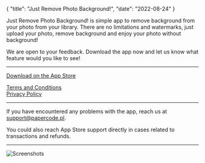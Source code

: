 {
  "title": "Just Remove Photo Background!",
  "date": "2022-08-24"
}

Just Remove Photo Background! is simple app to remove background from your photo from your library. 
There are no limitations and watermarks, just upload your photo, remove background and enjoy your photo without background! 

We are open to your feedback. Download the app now and let us know what feature would you like to see!

---

[Download on the App Store](https://apps.apple.com/us/app/just-remove-photo-background/id1641520107)

[Terms and Conditions](terms)  
[Privacy Policy](privacy)

---

If you have encountered any problems with the app, reach us at support@papercode.pl.

You could also reach App Store support directly in cases related to transactions and refunds.

---

![Screenshots](RemovePhotoBackground.png)
